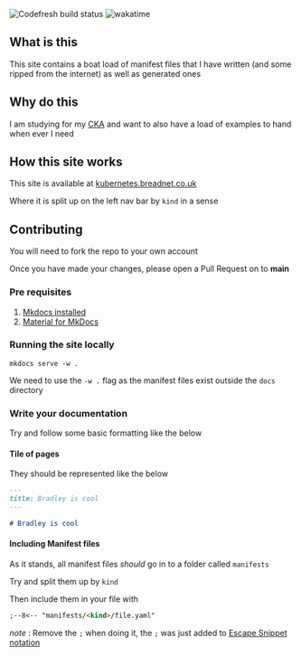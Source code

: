![Codefresh build status]( https://g.codefresh.io/api/badges/pipeline/breadnet/Static%20sites%2FKubernetes%20Site?type=cf-1&key=eyJhbGciOiJIUzI1NiJ9.NjA2NDk2ODIzMDk5OTgxZTRjODFmMTNi.5gYRawM6ODqOOVHDq1eDn1cma2Df2_jcXcQ4oAsb9wM)
![wakatime](https://wakatime.com/badge/user/befd4d51-df71-4caa-90ba-09a83c0524b0/project/d8d255aa-cd90-4619-97dc-e0fd99677606.svg)

## What is this

This site contains a boat load of manifest files that I have written (and some ripped from the internet) as well as generated ones

## Why do this

I am studying for my [CKA](https://documentation.breadnet.co.uk/certifications/cka/) and want to also have a load of examples to hand when ever I need

## How this site works

This site is available at [kubernetes.breadnet.co.uk](https://kubernetes.breadnet.co.uk)

Where it is split up on the left nav bar by `kind` in a sense

## Contributing

You will need to fork the repo to your own account

Once you have made your changes, please open a Pull Request on to **main** 

### Pre requisites

1. [Mkdocs installed](https://www.mkdocs.org/user-guide/installation/)
2. [Material for MkDocs](https://squidfunk.github.io/mkdocs-material/)

### Running the site locally

```shell
mkdocs serve -w .
```

We need to use the `-w .` flag as the manifest files exist outside the `docs` directory

### Write your documentation

Try and follow some basic formatting like the below

#### Tile of pages

They should be represented like the below

```markdown
---
title: Bradley is cool
---

# Bradley is cool
```

#### Including Manifest files

As it stands, all manifest files _should_ go in to a folder called `manifests`

Try and split them up by `kind`

Then include them in your file with

```markdown
;--8<-- "manifests/<kind>/file.yaml"
```

_note_ : Remove the `;` when doing it, the `;` was just added to [Escape Snippet notation](https://facelessuser.github.io/pymdown-extensions/extensions/snippets/#escaping-snippets-notation)